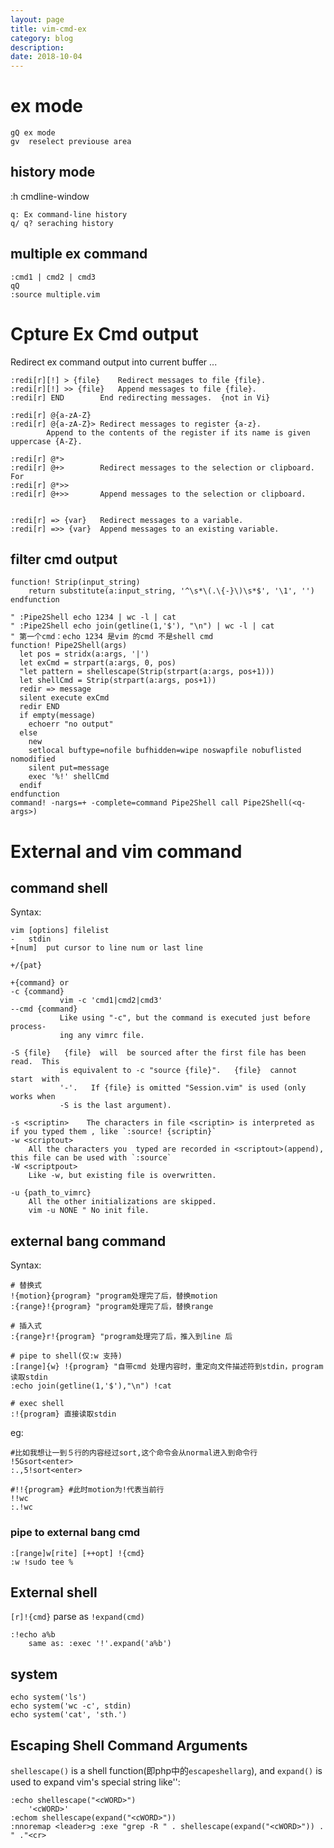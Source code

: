 ```yaml
---
layout: page
title: vim-cmd-ex
category: blog
description: 
date: 2018-10-04
---
```

# ex mode

    gQ ex mode
	gv	reselect previouse area

## history mode
:h cmdline-window

    q: Ex command-line history
    q/ q? seraching history

## multiple ex command

    :cmd1 | cmd2 | cmd3
    qQ
    :source multiple.vim

# Cpture Ex Cmd output
Redirect ex command output into current buffer ...


	:redi[r][!] > {file}	Redirect messages to file {file}.
	:redi[r][!] >> {file}	Append messages to file {file}.
	:redi[r] END		End redirecting messages.  {not in Vi}

	:redi[r] @{a-zA-Z}
	:redi[r] @{a-zA-Z}>	Redirect messages to register {a-z}.
			Append to the contents of the register if its name is given uppercase {A-Z}.

	:redi[r] @*>
	:redi[r] @+>		Redirect messages to the selection or clipboard. For
	:redi[r] @*>>
	:redi[r] @+>>		Append messages to the selection or clipboard.


	:redi[r] => {var}	Redirect messages to a variable.
	:redi[r] =>> {var}	Append messages to an existing variable.

## filter cmd output

	function! Strip(input_string)
		return substitute(a:input_string, '^\s*\(.\{-}\)\s*$', '\1', '')
	endfunction

    " :Pipe2Shell echo 1234 | wc -l | cat
    " :Pipe2Shell echo join(getline(1,'$'), "\n") | wc -l | cat
    " 第一个cmd：echo 1234 是vim 的cmd 不是shell cmd
	function! Pipe2Shell(args)
	  let pos = stridx(a:args, '|')
	  let exCmd = strpart(a:args, 0, pos)
	  "let pattern = shellescape(Strip(strpart(a:args, pos+1)))
	  let shellCmd = Strip(strpart(a:args, pos+1))
	  redir => message
	  silent execute exCmd
	  redir END
	  if empty(message)
		echoerr "no output"
	  else
		new
		setlocal buftype=nofile bufhidden=wipe noswapfile nobuflisted nomodified
		silent put=message
		exec '%!' shellCmd
	  endif
	endfunction
	command! -nargs=+ -complete=command Pipe2Shell call Pipe2Shell(<q-args>)

# External and vim command

## command shell
Syntax:

	vim [options] filelist
	-	stdin
	+[num]	put cursor to line num or last line

	+/{pat}

	+{command} or
	-c {command}
			   vim -c 'cmd1|cmd2|cmd3'
	--cmd {command}
			   Like using "-c", but the command is executed just before  process-
			   ing any vimrc file.

	-S {file}   {file}  will  be sourced after the first file has been read.  This
			   is equivalent to -c "source {file}".   {file}  cannot  start  with
			   '-'.   If {file} is omitted "Session.vim" is used (only works when
			   -S is the last argument).

    -s <scriptin>    The characters in file <scriptin> is interpreted as if you typed them , like `:source! {scriptin}`
	-w <scriptout>
		All the characters you  typed are recorded in <scriptout>(append), this file can be used with `:source`
	-W <scriptpout>
		Like -w, but existing file is overwritten.

	-u {path_to_vimrc}
		All the other initializations are skipped.
		vim -u NONE " No init file.

## external bang command
Syntax:

	# 替换式
	!{motion}{program} "program处理完了后，替换motion
	:{range}!{program} "program处理完了后，替换range

	# 插入式
	:{range}r!{program} "program处理完了后，推入到line 后

	# pipe to shell(仅:w 支持)
	:[range]{w} !{program} "自带cmd 处理内容时，重定向文件描述符到stdin，program 读取stdin
    :echo join(getline(1,'$'),"\n") !cat

	# exec shell
	:!{program} 直接读取stdin

eg:

	#比如我想让一到５行的内容经过sort,这个命令会从normal进入到命令行
	!5Gsort<enter>
	:.,5!sort<enter>

	#!!{program} #此时motion为!代表当前行
	!!wc
	:.!wc

### pipe to external bang cmd

	:[range]w[rite] [++opt] !{cmd}
	:w !sudo tee %

## External shell
`[r]!{cmd}` parse as `!expand(cmd)`

	:!echo a%b
		same as: :exec '!'.expand('a%b')

## system

	echo system('ls')
	echo system('wc -c', stdin)
	echo system('cat', 'sth.')

## Escaping Shell Command Arguments
`shellescape()` is a shell function(即php中的`escapeshellarg`), and `expand()` is used to expand vim's special string like'<cWORD>':

	:echo shellescape("<cWORD>")
		'<cWORD>'
	:echom shellescape(expand("<cWORD>"))
	:nnoremap <leader>g :exe "grep -R " . shellescape(expand("<cWORD>")) . " ."<cr>